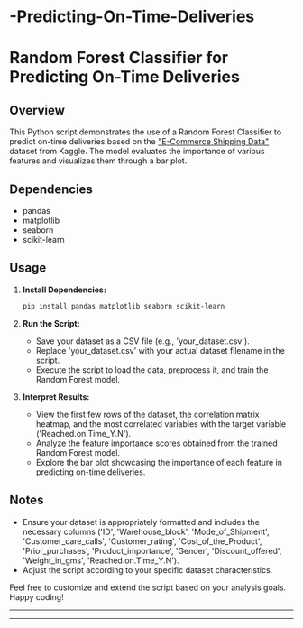 # -Predicting-On-Time-Deliveries

# Random Forest Classifier for Predicting On-Time Deliveries

## Overview
This Python script demonstrates the use of a Random Forest Classifier to predict on-time deliveries based on the ["E-Commerce Shipping Data"](https://www.kaggle.com/datasets/prachi13/customer-analytics) dataset from Kaggle. The model evaluates the importance of various features and visualizes them through a bar plot.

## Dependencies
- pandas
- matplotlib
- seaborn
- scikit-learn

## Usage
1. **Install Dependencies:**
   ```bash
   pip install pandas matplotlib seaborn scikit-learn
   ```

2. **Run the Script:**
   - Save your dataset as a CSV file (e.g., 'your_dataset.csv').
   - Replace 'your_dataset.csv' with your actual dataset filename in the script.
   - Execute the script to load the data, preprocess it, and train the Random Forest model.

3. **Interpret Results:**
   - View the first few rows of the dataset, the correlation matrix heatmap, and the most correlated variables with the target variable ('Reached.on.Time_Y.N').
   - Analyze the feature importance scores obtained from the trained Random Forest model.
   - Explore the bar plot showcasing the importance of each feature in predicting on-time deliveries.

## Notes
- Ensure your dataset is appropriately formatted and includes the necessary columns ('ID', 'Warehouse_block', 'Mode_of_Shipment', 'Customer_care_calls', 'Customer_rating', 'Cost_of_the_Product', 'Prior_purchases', 'Product_importance', 'Gender', 'Discount_offered', 'Weight_in_gms', 'Reached.on.Time_Y.N').
- Adjust the script according to your specific dataset characteristics.

Feel free to customize and extend the script based on your analysis goals. Happy coding!

---

---
